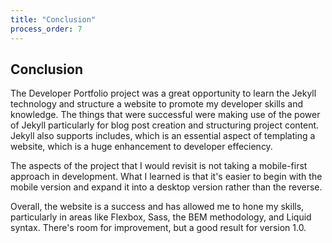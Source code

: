```yaml
---
title: "Conclusion"
process_order: 7
---
```

## Conclusion

The Developer Portfolio project was a great opportunity to learn the Jekyll technology and structure a website to promote my developer skills and knowledge. The things that were successful were making use of the power of Jekyll particularly for blog post creation and structuring project content. Jekyll also supports includes, which is an essential aspect of templating a website, which is a huge enhancement to developer effeciency.

The aspects of the project that I would revisit is not taking a mobile-first approach in development. What I learned is that it's easier to begin with the mobile version and expand it into a desktop version rather than the reverse.

Overall, the website is a success and has allowed me to hone my skills, particularly in areas like Flexbox, Sass, the BEM methodology, and Liquid syntax. There's room for improvement, but a good result for version 1.0.